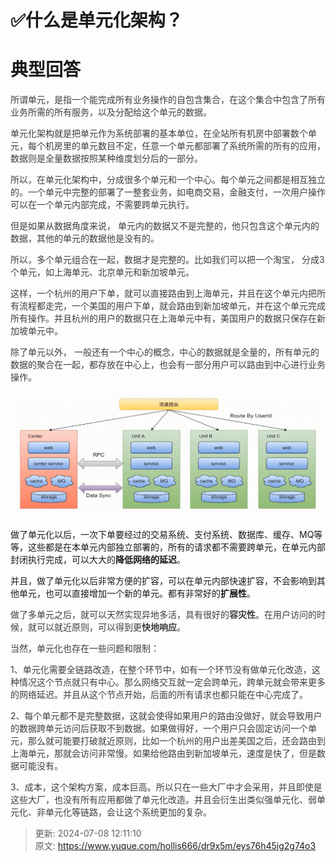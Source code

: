 # ✅什么是单元化架构？

# 典型回答


<font style="color:rgb(62, 62, 62);">所谓单元，是指一个能完成所有业务操作的自包含集合，在这个集合中包含了所有业务所需的所有服务，以及分配给这个单元的数据。</font>

<font style="color:rgb(102, 102, 102);"></font>

<font style="color:rgb(62, 62, 62);">单元化架构就是把单元作为系统部署的基本单位，在全站所有机房中部署数个单元，每个机房里的单元数目不定，任意一个单元都部署了系统所需的所有的应用，数据则是全量数据按照某种维度划分后的一部分。</font>

<font style="color:rgb(62, 62, 62);"></font>

<font style="color:rgb(62, 62, 62);">所以，在单元化架构中，分成很多个单元和一个中心。每个单元之间都是相互独立的。一个单元中完整的部署了一整套业务，如电商交易，金融支付，一次用户操作可以在一个单元内部完成，不需要跨单元执行。</font>

<font style="color:rgb(62, 62, 62);"></font>

<font style="color:rgb(62, 62, 62);">但是如果从数据角度来说， 单元内的数据又不是完整的，他只包含这个单元内的数据，其他的单元的数据他是没有的。</font>

<font style="color:rgb(62, 62, 62);"></font>

<font style="color:rgb(62, 62, 62);">所以，多个单元组合在一起，数据才是完整的。比如我们可以把一个淘宝， 分成3个单元，如上海单元、北京单元和新加坡单元。</font>

<font style="color:rgb(62, 62, 62);"></font>

<font style="color:rgb(62, 62, 62);">这样，一个杭州的用户下单，就可以直接路由到上海单元，并且在这个单元内把所有流程都走完，一个美国的用户下单，就会路由到新加坡单元，并在这个单元完成所有操作。并且杭州的用户的数据只在上海单元中有，美国用户的数据只保存在新加坡单元中。</font>

<font style="color:rgb(62, 62, 62);"></font>

<font style="color:rgb(62, 62, 62);">除了单元以外， 一般还有一个中心的概念，中心的数据就是全量的，所有单元的数据的聚合在一起，都存放在中心上，也会有一部分用户可以路由到中心进行业务操作。</font>

<font style="color:rgb(62, 62, 62);"></font>

![1689496568468-c5290ee2-5e9c-4fe7-a36a-470b535491d4.png](./img/u0LFBD1alRHWQKuM/1689496568468-c5290ee2-5e9c-4fe7-a36a-470b535491d4-806497.png)



做了单元化以后，一次下单要经过的交易系统、支付系统、数据库、缓存、MQ等等，这些都是在本单元内部独立部署的，所有的请求都不需要跨单元，在单元内部封闭执行完成，可以大大的**降低网络的延迟**。



并且，做了单元化以后非常方便的扩容，可以在单元内部快速扩容，不会影响到其他单元，也可以直接增加一个新的单元。都有非常好的**扩展性**。

<font style="color:rgb(62, 62, 62);"></font>

<font style="color:rgb(62, 62, 62);">做了多单元之后，就可以天然实现异地多活，具有很好的</font>**<font style="color:rgb(62, 62, 62);">容灾性</font>**<font style="color:rgb(62, 62, 62);">。在用户访问的时候，就可以就近原则，可以得到更</font>**<font style="color:rgb(62, 62, 62);">快地响应</font>**<font style="color:rgb(62, 62, 62);">。</font>

<font style="color:rgb(62, 62, 62);"></font>

<font style="color:rgb(62, 62, 62);">当然，单元化也存在一些问题和限制：</font>

<font style="color:rgb(62, 62, 62);"></font>

<font style="color:rgb(62, 62, 62);">1、单元化需要全链路改造，在整个环节中，如有一个环节没有做单元化改造，这种情况这个节点就只有中心。那么网络交互就一定会跨单元，跨单元就会带来更多的网络延迟。并且从这个节点开始，后面的所有请求也都只能在中心完成了。</font>

<font style="color:rgb(62, 62, 62);"></font>

<font style="color:rgb(62, 62, 62);">2、每个单元都不是完整数据，这就会使得如果用户的路由没做好，就会导致用户的数据跨单元访问后获取不到数据。如果做得好，一个用户只会固定访问一个单元，那么就可能要打破就近原则，比如一个杭州的用户出差美国之后，还会路由到上海单元，那就会访问非常慢。如果给他路由到新加坡单元，速度是快了，但是数据可能没有。</font>

<font style="color:rgb(62, 62, 62);"></font>

<font style="color:rgb(62, 62, 62);">3、成本，这个架构方案，成本巨高。所以只在一些大厂中才会采用，并且即使是这些大厂，也没有所有应用都做了单元化改造。并且会衍生出类似强单元化、弱单元化、非单元化等链路，会让这个系统更加的复杂。</font>



> 更新: 2024-07-08 12:11:10  
> 原文: <https://www.yuque.com/hollis666/dr9x5m/eys76h45ig2g74o3>